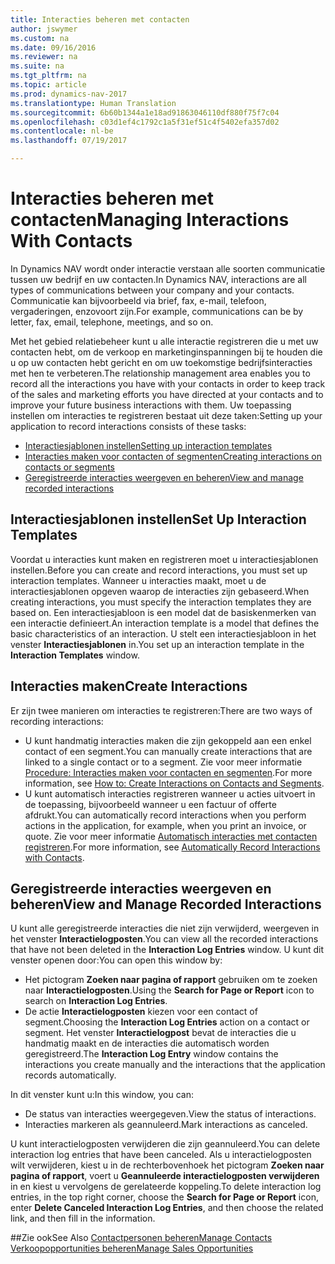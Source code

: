 ```yaml
---
title: Interacties beheren met contacten
author: jswymer
ms.custom: na
ms.date: 09/16/2016
ms.reviewer: na
ms.suite: na
ms.tgt_pltfrm: na
ms.topic: article
ms.prod: dynamics-nav-2017
ms.translationtype: Human Translation
ms.sourcegitcommit: 6b60b1344a1e18ad91863046110df880f75f7c04
ms.openlocfilehash: c03d1ef4c1792c1a5f31ef51c4f5402efa357d02
ms.contentlocale: nl-be
ms.lasthandoff: 07/19/2017

---
```

# <a name="managing-interactions-with-contacts"></a><span data-ttu-id="247d4-102">Interacties beheren met contacten</span><span class="sxs-lookup"><span data-stu-id="247d4-102">Managing Interactions With Contacts</span></span>
<span data-ttu-id="247d4-103">In Dynamics NAV wordt onder interactie verstaan alle soorten communicatie tussen uw bedrijf en uw contacten.</span><span class="sxs-lookup"><span data-stu-id="247d4-103">In Dynamics NAV, interactions are all types of communications between your company and your contacts.</span></span> <span data-ttu-id="247d4-104">Communicatie kan bijvoorbeeld via brief, fax, e-mail, telefoon, vergaderingen, enzovoort zijn.</span><span class="sxs-lookup"><span data-stu-id="247d4-104">For example, communications can be by letter, fax, email, telephone, meetings, and so on.</span></span>

<span data-ttu-id="247d4-105">Met het gebied relatiebeheer kunt u alle interactie registreren die u met uw contacten hebt, om de verkoop en marketinginspanningen bij te houden die u op uw contacten hebt gericht en om uw toekomstige bedrijfsinteracties met hen te verbeteren.</span><span class="sxs-lookup"><span data-stu-id="247d4-105">The relationship management area enables you to record all the interactions you have with your contacts in order to keep track of the sales and marketing efforts you have directed at your contacts and to improve your future business interactions with them.</span></span> <span data-ttu-id="247d4-106">Uw toepassing instellen om interacties te registreren bestaat uit deze taken:</span><span class="sxs-lookup"><span data-stu-id="247d4-106">Setting up your application to record interactions consists of these tasks:</span></span>

* [<span data-ttu-id="247d4-107">Interactiesjablonen instellen</span><span class="sxs-lookup"><span data-stu-id="247d4-107">Setting up interaction templates</span></span>](#setting-up-interaction-templates)
* [<span data-ttu-id="247d4-108">Interacties maken voor contacten of segmenten</span><span class="sxs-lookup"><span data-stu-id="247d4-108">Creating interactions on contacts or segments</span></span>](#creating-interactions-on-contacts-or-segments)
* [<span data-ttu-id="247d4-109">Geregistreerde interacties weergeven en beheren</span><span class="sxs-lookup"><span data-stu-id="247d4-109">View and manage recorded interactions</span></span>](#view-and-manage-recorded-interactions)

## <a name="set-up-interaction-templates"></a><span data-ttu-id="247d4-110">Interactiesjablonen instellen</span><span class="sxs-lookup"><span data-stu-id="247d4-110">Set Up Interaction Templates</span></span>
<span data-ttu-id="247d4-111">Voordat u interacties kunt maken en registreren moet u interactiesjablonen instellen.</span><span class="sxs-lookup"><span data-stu-id="247d4-111">Before you can create and record interactions, you must set up interaction templates.</span></span> <span data-ttu-id="247d4-112">Wanneer u interacties maakt, moet u de interactiesjablonen opgeven waarop de interacties zijn gebaseerd.</span><span class="sxs-lookup"><span data-stu-id="247d4-112">When creating interactions, you must specify the interaction templates they are based on.</span></span> <span data-ttu-id="247d4-113">Een interactiesjabloon is een model dat de basiskenmerken van een interactie definieert.</span><span class="sxs-lookup"><span data-stu-id="247d4-113">An interaction template is a model that defines the basic characteristics of an interaction.</span></span>
<span data-ttu-id="247d4-114">U stelt een interactiesjabloon in het venster **Interactiesjablonen** in.</span><span class="sxs-lookup"><span data-stu-id="247d4-114">You set up an interaction template in the **Interaction Templates** window.</span></span>  

## <a name="create-interactions"></a><span data-ttu-id="247d4-115">Interacties maken</span><span class="sxs-lookup"><span data-stu-id="247d4-115">Create Interactions</span></span>
<span data-ttu-id="247d4-116">Er zijn twee manieren om interacties te registreren:</span><span class="sxs-lookup"><span data-stu-id="247d4-116">There are two ways of recording interactions:</span></span>

* <span data-ttu-id="247d4-117">U kunt handmatig  interacties maken die zijn gekoppeld aan een enkel contact of een segment.</span><span class="sxs-lookup"><span data-stu-id="247d4-117">You can manually create interactions that are linked to a single contact or to a segment.</span></span> <span data-ttu-id="247d4-118">Zie voor meer informatie [Procedure: Interacties maken voor contacten en segmenten](marketing-how-create-interactions.md).</span><span class="sxs-lookup"><span data-stu-id="247d4-118">For more information, see [How to: Create Interactions on Contacts and Segments](marketing-how-create-interactions.md).</span></span>  
* <span data-ttu-id="247d4-119">U kunt automatisch interacties registreren wanneer u acties uitvoert in de toepassing, bijvoorbeeld wanneer u een factuur of offerte afdrukt.</span><span class="sxs-lookup"><span data-stu-id="247d4-119">You can automatically record interactions when you perform actions in the application, for example, when you print an invoice, or quote.</span></span> <span data-ttu-id="247d4-120">Zie voor meer informatie [Automatisch interacties met contacten registreren](marketing-auto-record-interactions.md).</span><span class="sxs-lookup"><span data-stu-id="247d4-120">For more information, see [Automatically Record Interactions with Contacts](marketing-auto-record-interactions.md).</span></span>

## <a name="view-and-manage-recorded-interactions"></a><span data-ttu-id="247d4-121">Geregistreerde interacties weergeven en beheren</span><span class="sxs-lookup"><span data-stu-id="247d4-121">View and Manage Recorded Interactions</span></span>
<span data-ttu-id="247d4-122">U kunt alle geregistreerde interacties die niet zijn verwijderd, weergeven in het venster **Interactielogposten**.</span><span class="sxs-lookup"><span data-stu-id="247d4-122">You can view all the recorded interactions that have not been deleted in the **Interaction Log Entries** window.</span></span> <span data-ttu-id="247d4-123">U kunt dit venster openen door:</span><span class="sxs-lookup"><span data-stu-id="247d4-123">You can open this window by:</span></span>

* <span data-ttu-id="247d4-124">Het pictogram **Zoeken naar pagina of rapport** gebruiken om te zoeken naar **Interactielogposten**.</span><span class="sxs-lookup"><span data-stu-id="247d4-124">Using the **Search for Page or Report** icon to search on **Interaction Log Entries**.</span></span>
* <span data-ttu-id="247d4-125">De actie **Interactielogposten** kiezen voor een contact of segment.</span><span class="sxs-lookup"><span data-stu-id="247d4-125">Choosing the **Interaction Log Entries** action on a contact or segment.</span></span>
<span data-ttu-id="247d4-126">Het venster **Interactielogpost** bevat de interacties die u handmatig maakt en de interacties die automatisch worden geregistreerd.</span><span class="sxs-lookup"><span data-stu-id="247d4-126">The **Interaction Log Entry** window contains the interactions you create manually and the interactions that the application records automatically.</span></span>

<span data-ttu-id="247d4-127">In dit venster kunt u:</span><span class="sxs-lookup"><span data-stu-id="247d4-127">In this window, you can:</span></span>

* <span data-ttu-id="247d4-128">De status van interacties weergegeven.</span><span class="sxs-lookup"><span data-stu-id="247d4-128">View the status of interactions.</span></span>
* <span data-ttu-id="247d4-129">Interacties markeren als geannuleerd.</span><span class="sxs-lookup"><span data-stu-id="247d4-129">Mark interactions as canceled.</span></span>

<span data-ttu-id="247d4-130">U kunt interactielogposten verwijderen die zijn geannuleerd.</span><span class="sxs-lookup"><span data-stu-id="247d4-130">You can delete interaction log entries that have been canceled.</span></span> <span data-ttu-id="247d4-131">Als u interactielogposten wilt verwijderen, kiest u in de rechterbovenhoek het pictogram **Zoeken naar pagina of rapport**, voert u **Geannuleerde interactielogposten verwijderen** in en kiest u vervolgens de gerelateerde koppeling.</span><span class="sxs-lookup"><span data-stu-id="247d4-131">To delete interaction log entries, in the top right corner, choose the **Search for Page or Report** icon, enter **Delete Canceled Interaction Log Entries**, and then choose the related link, and then fill in the information.</span></span>

##<a name="see-also"></a><span data-ttu-id="247d4-132">Zie ook</span><span class="sxs-lookup"><span data-stu-id="247d4-132">See Also</span></span>
[<span data-ttu-id="247d4-133">Contactpersonen beheren</span><span class="sxs-lookup"><span data-stu-id="247d4-133">Manage Contacts</span></span>](marketing-contacts.md)  
[<span data-ttu-id="247d4-134">Verkoopopportunities beheren</span><span class="sxs-lookup"><span data-stu-id="247d4-134">Manage Sales Opportunities</span></span>](marketing-manage-sales-opportunities.md)  

